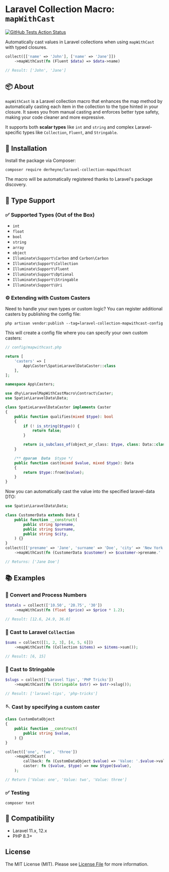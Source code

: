 # Laravel Collection Macro: `mapWithCast`

[![GitHub Tests Action Status](https://img.shields.io/github/actions/workflow/status/derheyne/laravel-collection-mapwithcast/run-tests.yml?branch=main&label=tests&style=flat-square)](https://github.com/derheyne/laravel-collection-mapwithcast/actions?query=workflow%3Arun-tests+branch%3Amain)

Automatically cast values in Laravel collections when using `mapWithCast` with typed closures.

```php
collect([['name' => 'John'], ['name' => 'Jane']])
    ->mapWithCast(fn (Fluent $data) => $data->name)

// Result: ['John', 'Jane']
```

## 📦 About

`mapWithCast` is a Laravel collection macro that enhances the map method by automatically casting each item in the
collection to the type hinted in your closure. It saves you from manual casting and enforces better type safety, making
your code cleaner and more expressive.

It supports both **scalar types** like `int` and `string` and complex Laravel-specific types like `Collection`, `Fluent`, and
`Stringable`.

## 🚀 Installation
Install the package via Composer:

```shell
composer require derheyne/laravel-collection-mapwithcast
```

The macro will be automatically registered thanks to Laravel's package discovery.

## 🧠 Type Support

### ✅ Supported Types (Out of the Box)

* `int`
* `float`
* `bool`
* `string`
* `array`
* `object`
* `Illuminate\Support\Carbon` and `Carbon\Carbon`
* `Illuminate\Support\Collection`
* `Illuminate\Support\Fluent`
* `Illuminate\Support\Optional`
* `Illuminate\Support\Stringable`
* `Illuminate\Support\Uri`

### ⚙️ Extending with Custom Casters
Need to handle your own types or custom logic? You can register additional casters by publishing the config file:

```shell
php artisan vendor:publish --tag=laravel-collection-mapwithcast-config
```

This will create a config file where you can specify your own custom casters:

```php
// config/mapwithcast.php

return [
    'casters' => [
        App\Caster\SpatieLaravelDataCaster::class
    ],
];
```

```php
namespace App\Casters;

use dhy\LaravelMapWithCastMacro\Contract\Caster;
use Spatie\LaravelData\Data;

class SpatieLaravelDataCaster implements Caster
{
    public function qualifies(mixed $type): bool
    {
        if (! is_string($type)) {
            return false;
        }

        return is_subclass_of(object_or_class: $type, class: Data::class, allow_string: true);
    }

    /** @param  Data  $type */
    public function cast(mixed $value, mixed $type): Data
    {
        return $type::from($value);
    }
}
```

Now you can automatically cast the value into the specified laravel-data DTO:

```php
use Spatie\LaravelData\Data;

class CustomerData extends Data {
    public function __construct(
        public string $prename,
        public string $surname,
        public string $city,
    ) {}   
}
collect([['prename' => 'Jane', 'surname' => 'Doe', 'city' => 'New York']])
    ->mapWithCast(fn (CustomerData $customer) => $customer->prename.' '.$customer->surname)

// Returns: ['Jane Doe']
```

## 📚 Examples
### 🧮 Convert and Process Numbers

```php
$totals = collect(['10.50', '20.75', '30'])
    ->mapWithCast(fn (float $price) => $price * 1.2);

// Result: [12.6, 24.9, 36.0]
```

### 🧠 Cast to Laravel `Collection`

```php
$sums = collect([[1, 2, 3], [4, 5, 6]])
    ->mapWithCast(fn (Collection $items) => $items->sum());

// Result: [6, 15]
```

### 🔄 Cast to Stringable

```php
$slugs = collect(['Laravel Tips', 'PHP Tricks'])
    ->mapWithCast(fn (Stringable $str) => $str->slug());

// Result: ['laravel-tips', 'php-tricks']
```

### 🪡 Cast by specifying a custom caster

```php
class CustomDataObject
{
    public function __construct(
        public string $value,
    ) {}
}

collect(['one', 'two', 'three'])
    ->mapWithCast(
        callback: fn (CustomDataObject $value) => 'Value: '.$value->value,
        caster: fn ($value, $type) => new $type($value),
    );

// Return ['Value: one', 'Value: two', 'Value: three']
```

### ✅ Testing

```shell
composer test
```

## 🧪 Compatibility
* Laravel 11.x, 12.x
* PHP 8.3+

## License

The MIT License (MIT). Please see [License File](LICENSE.md) for more information.
